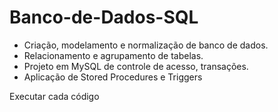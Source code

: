 # Banco-de-Dados-SQL
- Criação, modelamento e normalização de banco de dados. 
- Relacionamento e agrupamento de tabelas. 
- Projeto em MySQL de controle de acesso, transações.
- Aplicação de Stored Procedures e Triggers

Executar cada código
